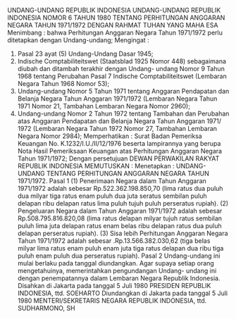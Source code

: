 UNDANG-UNDANG REPUBLIK INDONESIA UNDANG-UNDANG REPUBLIK INDONESIA NOMOR 6 TAHUN 1980 TENTANG PERHITUNGAN ANGGARAN NEGARA TAHUN 1971/1972
DENGAN RAHMAT TUHAN YANG MAHA ESA
Menimbang :
 bahwa Perhitungan Anggaran Negara Tahun 1971/1972 perlu ditetapkan dengan Undang-undang;
Mengingat :

1. Pasal 23 ayat (5) Undang-Undang Dasar 1945;
2. Indische Comptabiliteitswet (Staatsblad 1925 Nomor 448) sebagaimana diubah dan ditambah terakhir dengan Undang- undang Nomor 9 Tahun 1968 tentang Perubahan Pasal 7 Indische Comptabiliteitswet (Lembaran Negara Tahun 1968 Nomor 53);
3. Undang-undang Nomor 5 Tahun 1971 tentang Anggaran Pendapatan dan Belanja Negara Tahun Anggaran 1971/1972 (Lembaran Negara Tahun 1971 Nomor 21, Tambahan Lembaran Negara Nomor 2960);
4. Undang-undang Nomor 2 Tahun 1972 tentang Tambahan dan Perubahan atas Anggaran Pendapatan dan Belanja Negara Tahun Anggaran 1971/ 1972 (Lembaran Negara Tahun 1972 Nomor 27, Tambahan Lembaran Negara Nomor 2984); Memperhatikan : Surat Badan Pemeriksa Keuangan No. K.1232/I.U./II/12/1976 beserta lampirannya yang berupa Nota Hasil Pemeriksaan Keuangan atas Perhitungan Anggaran Negara Tahun 1971/1972; Dengan persetujuan DEWAN PERWAKILAN RAKYAT REPUBLIK INDONESIA
MEMUTUSKAN :
 Menetapkan : UNDANG-UNDANG TENTANG PERHITUNGAN ANGGARAN NEGARA TAHUN 1971/1972.
Pasal 1
(1) Penerimaan Negara dalam Tahun Anggaran 1971/1972 adalah sebesar Rp.522.362.198.850,70 (lima ratus dua puluh dua milyar tiga ratus enam puluh dua juta seratus sembilan puluh delapan ribu delapan ratus lima puluh tujuh puluh perseratus rupiah).
(2) Pengeluaran Negara dalam Tahun Anggaran 1971/1972 adalah sebesar Rp.508.795.816.820,08 (lima ratus delapan milyar tujuh ratus sembilan puluh lima juta delapan ratus enam belas ribu delapan ratus dua puluh delapan perseratus rupiah).
(3) Sisa lebih Perhitungan Anggaran Negara Tahun 1971/1972 adalah sebesar .Rp.13.566.382.030,62 (tiga belas milyar lima ratus enam puluh enam juta tiga ratus delapan dua ribu tiga puluh enam puluh dua perseratus rupiah).
Pasal 2
Undang-undang ini mulai berlaku pada tanggal diundangkan. Agar supaya setiap orang mengetahuinya, memerintahkan pengundangan Undang- undang ini dengan penempatannya dalam Lembaran Negara Republik Indonesia. Disahkan di Jakarta pada tanggal 5 Juli 1980 PRESIDEN REPUBLIK INDONESIA, ttd. SOEHARTO Diundangkan di Jakarta pada tanggal 5 Juli 1980 MENTERI/SEKRETARIS NEGARA REPUBLIK INDONESIA, ttd. SUDHARMONO, SH